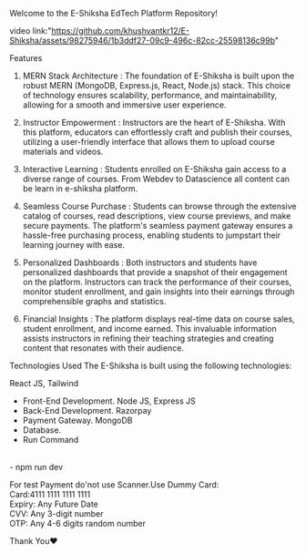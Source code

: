 Welcome to the E-Shiksha EdTech Platform Repository!

video link:"https://github.com/khushvantkr12/E-Shiksha/assets/98275946/1b3ddf27-09c9-496c-82cc-25598136c99b"

Features
1. MERN Stack Architecture : The foundation of E-Shiksha is built upon the robust MERN (MongoDB, Express.js, React, Node.js) stack. This choice of technology ensures scalability, performance, and maintainability, allowing for a smooth and immersive user experience.

2. Instructor Empowerment : Instructors are the heart of E-Shiksha. With this platform, educators can effortlessly craft and publish their courses, utilizing a user-friendly interface that allows them to upload course materials and videos. 

3. Interactive Learning : Students enrolled on E-Shiksha gain access to a diverse range of courses. From Webdev to Datascience all content can be learn in e-shiksha platform.

4. Seamless Course Purchase : Students can browse through the extensive catalog of courses, read descriptions, view course previews, and make secure payments. The platform's seamless payment gateway ensures a hassle-free purchasing process, enabling students to jumpstart their learning journey with ease.

5. Personalized Dashboards : Both instructors and students have personalized dashboards that provide a snapshot of their engagement on the platform. Instructors can track the performance of their courses, monitor student enrollment, and gain insights into their earnings through comprehensible graphs and statistics.

6. Financial Insights :  The platform displays real-time data on course sales, student enrollment, and income earned. This invaluable information assists instructors in refining their teaching strategies and creating content that resonates with their audience.

Technologies Used
The E-Shiksha is built using the following technologies:

React JS, Tailwind
- Front-End Development.
Node JS, Express JS
- Back-End Development.
Razorpay
- Payment Gateway.
MongoDB
- Database.
- Run Command
 <br/>
- npm run dev

For test Payment do'not use Scanner.Use Dummy Card:
</br>
Card:4111 1111 1111 1111
</br>
Expiry: Any Future Date
</br>
CVV: Any 3-digit number
</br>
OTP: Any 4-6 digits random number

Thank You❤️



